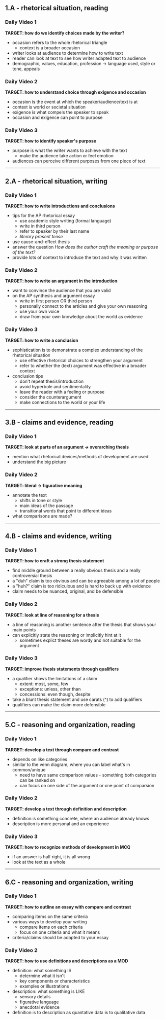 ## 1.A - rhetorical situation, reading
### Daily Video 1
**TARGET: how do we identify choices made by the writer?**
- occasion refers to the whole rhetorical triangle
    - context is a broader occasion
- writer looks at audience to determine how to write text
- reader can look at text to see how writer adapted text to audience
- demographic, values, education, profession -> language used, style or tone, appeals

### Daily Video 2
**TARGET: how to understand choice through exigence and occasion**
- occasion is the event at which the speaker/audience/text is at
- context is world or societal situation
- exigence is what compels the speaker to speak
- occasion and exigence can point to purpose

### Daily Video 3
**TARGET: how to identify speaker's purpose**
- purpose is what the writer wants to achieve with the text
    - make the audience take action or feel emotion
- audiences can perceive different purposes from one piece of text

---

## 2.A - rhetorical situation, writing
### Daily Video 1
**TARGET: how to write introductions and conclusions**
- tips for the AP rhetorical essay
    - use academic style writing (formal language)
    - write in third person
    - refer to speaker by their last name
    - *literary present tense*
- use cause-and-effect thesis
- answer the question *How does the author craft the meaning or purpose of the text?*
- provide lots of context to introduce the text and why it was written

### Daily Video 2
**TARGET: how to write an argument in the introduction**
- want to convince the audience that you are valid
- on the AP synthesis and argument essay
    - write in first person OR third person
    - personally connect to the articles and give your own reasoning
    - use your own voice
    - draw from your own knowledge about the world as evidence

### Daily Video 3
**TARGET: how to write a conclusion**
- sophistication is to demonstrate a complex understanding of the rhetorical situation
    - use effective rhetorical choices to strengthen your argument
    - refer to whether the (text) argument was effective in a broader context
- conclusion tips
    - don't repeat thesis/introduction
    - avoid hyperbole and sentimentality 
    - leave the reader with a feeling or purpose
    - consider the counterargument
    - make connections to the world or your life

---

## 3.B - claims and evidence, reading
### Daily Video 1
**TARGET: look at parts of an argument -> overarching thesis**
- mention what rhetorical devices/methods of development are used
- understand the big picture

### Daily Video 2
**TARGET: literal -> figurative meaning**
- annotate the text
    - shifts in tone or style
    - main ideas of the passage
    - transitional words that point to different ideas
- what comparisons are made?

---

## 4.B - claims and evidence, writing
### Daily Video 1
**TARGET: how to craft a strong thesis statement**
- find middle ground between a really obvious thesis and a really controversial thesis
- a "duh" claim is too obvious and can be agreeable among a lot of people
- a "huh?" claim is too ridiculous and is hard to back up with evidence
- claim needs to be nuanced, original, and be defensible

### Daily Video 2
**TARGET: look at line of reasoning for a thesis**
- a line of reasoning is another sentence after the thesis that shows your main points
- can explicitly state the reasoning or implicitly hint at it
    -  sometimes explict theses are wordy and not suitable for the argument

### Daily Video 3
**TARGET: improve thesis statements through qualifiers**
- a qualifier shows the limitations of a claim
    - extent: most, some, few
    - exceptions: unless, other than
    - concessions: even though, despite
- take a blunt thesis statement and use carats (^) to add qualifiers
- qualifiers can make the claim more defensible

---

## 5.C - reasoning and organization, reading
### Daily Video 1
**TARGET: develop a text through compare and contrast**
- depends on like categories
- similar to the venn diagram, where you can label what's in common/unique
    - need to have same comparison values - something both categories can be ranked on
    - can focus on one side of the argument or one point of comparsion

### Daily Video 2
**TARGET: develop a text through definition and description**
- definition is something concrete, where an audience already knows
- description is more personal and an experience

### Daily Video 3
**TARGET: how to recognize methods of development in MCQ**
- if an answer is half right, it is all wrong
- look at the text as a whole

---

## 6.C - reasoning and organization, writing
### Daily Video 1
**TARGET: how to outline an essay with compare and contrast**
- comparing items on the same criteria
- various ways to develop your writing
    - compare items on each criteria
    - focus on one criteria and what it means
- criteria/claims should be adapted to your essay

### Daily Video 2
**TARGET: how to use definitions and descriptions as a MOD**
- definition: what something IS
    - determine what it isn't
    - key components or characteristics
    - examples or illustrations
- description: what something is LIKE
    - sensory details
    - figurative language
    - anecdotal evidence
- definition is to description as quantative data is to qualitative data
